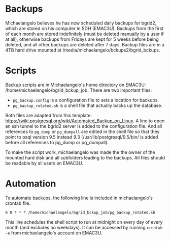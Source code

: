 # Backups
Michaelangelo believes he has now scheduled daily backups for bgrid2, which are stored on his computer in SDH (EMAC3U). Backups from the first of each month are stored indefinitely (must be deleted manually by a user if at all), otherwise backups from Fridays are kept for 5 weeks before being deleted, and all other backups are deleted after 7 days. Backup files are in a 4TB hard drive mounted at /media/michaelangelo/bckups2/bgrid_bckups.

# Scripts
Backup scripts are in Michaelangelo's home directory on EMAC3U: /home/michaelangelo/bgrid_bckup_job.
There are two important files: 
 - `pg_backup.config` is a configuration file to sets a location for backups. 
 - `pg_backup_rotated.sh` is a shell file that actually backs up the database. 
 
Both files are adapted from this template: https://wiki.postgresql.org/wiki/Automated_Backup_on_Linux. A line to open an ssh tunnel to the bgrid2 server is added to the configuration file. And all references to `pg_dump` or `pg_dumpall` are edited in the shell file so that they point to psql version 9.5 instead 9.3 (/usr/lib/postgresql/9.5/bin/ is added before all references to pg_dump or pg_dumpall). 

To make the script work, michaelangelo was made the the owner of the mounted hard disk and all subfolders leading to the backups. All files should be readable by all users on EMAC3U.  

# Automation
To automate backups, the following line is included in michaelangelo's crontab file. 

``0 0 * * * /home/michaelangelo/bgrid_bckup_job/pg_backup_rotated.sh``

This line schedules the shell script to run at midnight on every day of every month (and excludes no weekdays). It can be accessed by running `crontab -e` from michaelangelo's account on EMAC3U. 
